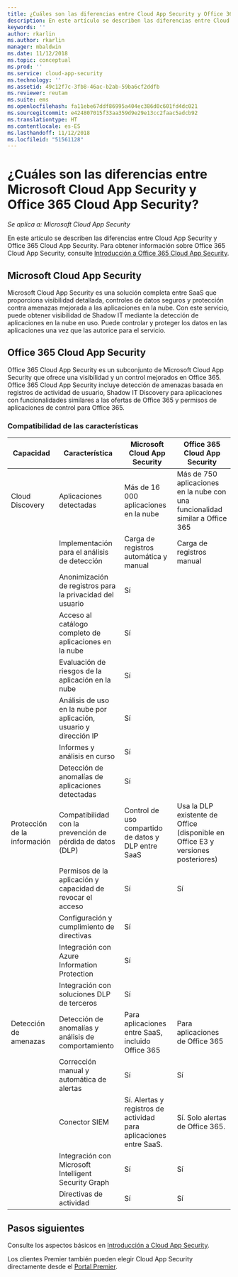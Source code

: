 ```yaml
---
title: ¿Cuáles son las diferencias entre Cloud App Security y Office 365 Cloud App Security? | Microsoft Docs
description: En este artículo se describen las diferencias entre Cloud App Security y Office 365 Cloud App Security.
keywords: ''
author: rkarlin
ms.author: rkarlin
manager: mbaldwin
ms.date: 11/12/2018
ms.topic: conceptual
ms.prod: ''
ms.service: cloud-app-security
ms.technology: ''
ms.assetid: 49c12f7c-3fb8-46ac-b2ab-59ba6cf2ddfb
ms.reviewer: reutam
ms.suite: ems
ms.openlocfilehash: fa11ebe67ddf86995a404ec386d0c601fd4dc021
ms.sourcegitcommit: e424807015f33aa359d9e29e13cc2faac5adcb92
ms.translationtype: HT
ms.contentlocale: es-ES
ms.lasthandoff: 11/12/2018
ms.locfileid: "51561128"
---
```

# <a name="what-are-the-differences-between-microsoft-cloud-app-security-and-office-365-cloud-app-security"></a>¿Cuáles son las diferencias entre Microsoft Cloud App Security y Office 365 Cloud App Security?

*Se aplica a: Microsoft Cloud App Security*

En este artículo se describen las diferencias entre Cloud App Security y Office 365 Cloud App Security. Para obtener información sobre Office 365 Cloud App Security, consulte [Introducción a Office 365 Cloud App Security](https://support.office.com/article/Get-started-with-Advanced-Management-Security-d9ee4d67-f2b3-42b4-9c9e-c4529904990a).

## <a name="microsoft-cloud-app-security"></a>Microsoft Cloud App Security 

Microsoft Cloud App Security es una solución completa entre SaaS que proporciona visibilidad detallada, controles de datos seguros y protección contra amenazas mejorada a las aplicaciones en la nube. Con este servicio, puede obtener visibilidad de Shadow IT mediante la detección de aplicaciones en la nube en uso. Puede controlar y proteger los datos en las aplicaciones una vez que las autorice para el servicio.

## <a name="office-365-cloud-app-security"></a>Office 365 Cloud App Security

Office 365 Cloud App Security es un subconjunto de Microsoft Cloud App Security que ofrece una visibilidad y un control mejorados en Office 365. Office 365 Cloud App Security incluye detección de amenazas basada en registros de actividad de usuario, Shadow IT Discovery para aplicaciones con funcionalidades similares a las ofertas de Office 365 y permisos de aplicaciones de control para Office 365.

### <a name="feature-support"></a>Compatibilidad de las características

|Capacidad|Característica|Microsoft Cloud App Security|Office 365 Cloud App Security|
|----|----|----|----|
|Cloud Discovery|Aplicaciones detectadas |Más de 16 000 aplicaciones en la nube  |Más de 750 aplicaciones en la nube con una funcionalidad similar a Office 365|
||Implementación para el análisis de detección|Carga de registros automática y manual|Carga de registros manual|
||Anonimización de registros para la privacidad del usuario|Sí||
||Acceso al catálogo completo de aplicaciones en la nube|Sí||
||Evaluación de riesgos de la aplicación en la nube|Sí||
||Análisis de uso en la nube por aplicación, usuario y dirección IP|Sí||
||Informes y análisis en curso|Sí||
||Detección de anomalías de aplicaciones detectadas|Sí||
|Protección de la información|Compatibilidad con la prevención de pérdida de datos (DLP)|Control de uso compartido de datos y DLP entre SaaS|Usa la DLP existente de Office (disponible en Office E3 y versiones posteriores)|
||Permisos de la aplicación y capacidad de revocar el acceso|Sí|Sí|
||Configuración y cumplimiento de directivas|Sí||
||Integración con Azure Information Protection |Sí||
||Integración con soluciones DLP de terceros|Sí||
|Detección de amenazas|Detección de anomalías y análisis de comportamiento|Para aplicaciones entre SaaS, incluido Office 365|Para aplicaciones de Office 365 |
||Corrección manual y automática de alertas|Sí|Sí|
||Conector SIEM|Sí. Alertas y registros de actividad para aplicaciones entre SaaS.|Sí. Solo alertas de Office 365.|
||Integración con Microsoft Intelligent Security Graph|Sí|Sí|
||Directivas de actividad|Sí|Sí|



## <a name="next-steps"></a>Pasos siguientes  

Consulte los aspectos básicos en [Introducción a Cloud App Security](getting-started-with-cloud-app-security.md).    

Los clientes Premier también pueden elegir Cloud App Security directamente desde el [Portal Premier](https://premier.microsoft.com/).   
